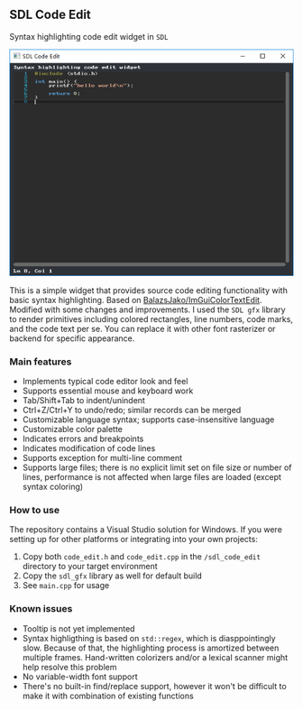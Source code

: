 ## SDL Code Edit

Syntax highlighting code edit widget in `SDL`

![Screenshot](coding.png "Screenshot")

This is a simple widget that provides source code editing functionality with basic syntax highlighting. Based on [BalazsJako/ImGuiColorTextEdit](https://github.com/BalazsJako/ImGuiColorTextEdit). Modified with some changes and improvements. I used the `SDL gfx` library to render primitives including colored rectangles, line numbers, code marks, and the code text per se. You can replace it with other font rasterizer or backend for specific appearance.

### Main features

* Implements typical code editor look and feel
* Supports essential mouse and keyboard work
* Tab/Shift+Tab to indent/unindent
* Ctrl+Z/Ctrl+Y to undo/redo; similar records can be merged
* Customizable language syntax; supports case-insensitive language
* Customizable color palette
* Indicates errors and breakpoints
* Indicates modification of code lines
* Supports exception for multi-line comment
* Supports large files; there is no explicit limit set on file size or number of lines, performance is not affected when large files are loaded (except syntax coloring)

### How to use

The repository contains a Visual Studio solution for Windows. If you were setting up for other platforms or integrating into your own projects:

1. Copy both `code_edit.h` and `code_edit.cpp` in the `/sdl_code_edit` directory to your target environment
2. Copy the `sdl_gfx` library as well for default build
3. See `main.cpp` for usage

### Known issues

* Tooltip is not yet implemented
* Syntax highligthing is based on `std::regex`, which is diasppointingly slow. Because of that, the highlighting process is amortized between multiple frames. Hand-written colorizers and/or a lexical scanner might help resolve this problem
* No variable-width font support
* There's no built-in find/replace support, however it won't be difficult to make it with combination of existing functions
